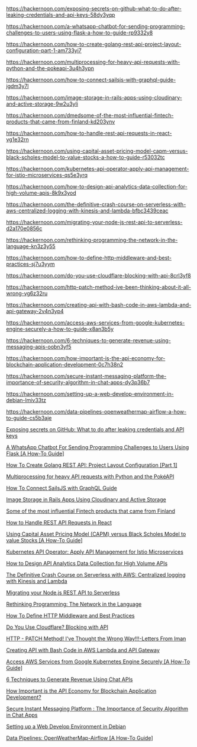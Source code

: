 



https://hackernoon.com/exposing-secrets-on-github-what-to-do-after-leaking-credentials-and-api-keys-58dy3yqp







https://hackernoon.com/a-whatsapp-chatbot-for-sending-programming-challenges-to-users-using-flask-a-how-to-guide-rp9332y8






https://hackernoon.com/how-to-create-golang-rest-api-project-layout-configuration-part-1-am733yi7





https://hackernoon.com/multiprocessing-for-heavy-api-requests-with-python-and-the-pokeapi-3u4h3ypn






https://hackernoon.com/how-to-connect-sailsjs-with-graphql-guide-jgdm3y7l







https://hackernoon.com/image-storage-in-rails-apps-using-cloudinary-and-active-storage-9w2u3yli






https://hackernoon.com/dmedsome-of-the-most-influential-fintech-products-that-came-from-finland-kd203ynv





https://hackernoon.com/how-to-handle-rest-api-requests-in-react-vg1e32rn






https://hackernoon.com/using-capital-asset-pricing-model-capm-versus-black-scholes-model-to-value-stocks-a-how-to-guide-r53032tc






https://hackernoon.com/kubernetes-api-operator-apply-api-management-for-istio-microservices-qs5e3yrq






https://hackernoon.com/how-to-design-api-analytics-data-collection-for-high-volume-apis-8k9x3yod






https://hackernoon.com/the-definitive-crash-course-on-serverless-with-aws-centralized-logging-with-kinesis-and-lambda-bfbc3439ceac






https://hackernoon.com/migrating-your-node-js-rest-api-to-serverless-d2a170e0856c






https://hackernoon.com/rethinking-programming-the-network-in-the-language-kn3z3y55






https://hackernoon.com/how-to-define-http-middleware-and-best-practices-sj7u3yym






https://hackernoon.com/do-you-use-cloudflare-blocking-with-api-8crl3yf8





https://hackernoon.com/http-patch-method-ive-been-thinking-about-it-all-wrong-vg6z32ru





https://hackernoon.com/creating-api-with-bash-code-in-aws-lambda-and-api-gateway-2v4n3yp4




https://hackernoon.com/access-aws-services-from-google-kubernetes-engine-securely-a-how-to-guide-x8an3b5y



https://hackernoon.com/6-techniques-to-generate-revenue-using-messaging-apis-oobn3yf5



https://hackernoon.com/how-important-is-the-api-economy-for-blockchain-application-development-0c7h38n2



https://hackernoon.com/secure-instant-messaging-platform-the-importance-of-security-algorithm-in-chat-apps-dy3p36b7



https://hackernoon.com/setting-up-a-web-develop-environment-in-debian-lmiv33tz



https://hackernoon.com/data-pipelines-openweathermap-airflow-a-how-to-guide-cs5b3aje







[Exposing secrets on GitHub: What to do after leaking credentials and API keys](https://hackernoon.com/exposing-secrets-on-github-what-to-do-after-leaking-credentials-and-api-keys-58dy3yqp)

[A WhatsApp Chatbot For Sending Programming Challenges to Users Using Flask [A How-To Guide]](https://hackernoon.com/a-whatsapp-chatbot-for-sending-programming-challenges-to-users-using-flask-a-how-to-guide-rp9332y8)

[How To Create Golang REST API: Project Layout Configuration [Part 1]](https://hackernoon.com/how-to-create-golang-rest-api-project-layout-configuration-part-1-am733yi7)

[Multiprocessing for heavy API requests with Python and the PokéAPI](https://hackernoon.com/multiprocessing-for-heavy-api-requests-with-python-and-the-pokeapi-3u4h3ypn)

[How To Connect SailsJS with GraphQL Guide](https://hackernoon.com/how-to-connect-sailsjs-with-graphql-guide-jgdm3y7l)

[Image Storage in Rails Apps Using Cloudinary and Active Storage](https://hackernoon.com/image-storage-in-rails-apps-using-cloudinary-and-active-storage-9w2u3yli)

[Some of the most influential Fintech products that came from Finland](https://hackernoon.com/dmedsome-of-the-most-influential-fintech-products-that-came-from-finland-kd203ynv)

[How to Handle REST API Requests in React](https://hackernoon.com/how-to-handle-rest-api-requests-in-react-vg1e32rn)

[Using Capital Asset Pricing Model (CAPM) versus Black Scholes Model to value Stocks [A How-To Guide]](https://hackernoon.com/using-capital-asset-pricing-model-capm-versus-black-scholes-model-to-value-stocks-a-how-to-guide-r53032tc)

[Kubernetes API Operator: Apply API Management for Istio Microservices](https://hackernoon.com/kubernetes-api-operator-apply-api-management-for-istio-microservices-qs5e3yrq)

[How to Design API Analytics Data Collection for High Volume APIs](https://hackernoon.com/how-to-design-api-analytics-data-collection-for-high-volume-apis-8k9x3yod)

[The Definitive Crash Course on Serverless with AWS: Centralized logging with Kinesis and Lambda](https://hackernoon.com/the-definitive-crash-course-on-serverless-with-aws-centralized-logging-with-kinesis-and-lambda-bfbc3439ceac)

[Migrating your Node.js REST API to Serverless](https://hackernoon.com/migrating-your-node-js-rest-api-to-serverless-d2a170e0856c)

[Rethinking Programming: The Network in the Language](https://hackernoon.com/rethinking-programming-the-network-in-the-language-kn3z3y55)

[How To Define HTTP Middleware and Best Practices](https://hackernoon.com/how-to-define-http-middleware-and-best-practices-sj7u3yym)

[Do You Use Cloudflare? Blocking with API](https://hackernoon.com/do-you-use-cloudflare-blocking-with-api-8crl3yf8)

[HTTP - PATCH Method! I've Thought the Wrong Way!!!-Letters From Iman](https://hackernoon.com/http-patch-method-ive-been-thinking-about-it-all-wrong-vg6z32ru)

[Creating API with Bash Code in AWS Lambda and API Gateway](https://hackernoon.com/creating-api-with-bash-code-in-aws-lambda-and-api-gateway-2v4n3yp4)

[Access AWS Services from Google Kubernetes Engine Securely [A How-To Guide]](https://hackernoon.com/access-aws-services-from-google-kubernetes-engine-securely-a-how-to-guide-x8an3b5y)

[6 Techniques to Generate Revenue Using Chat APIs](https://hackernoon.com/6-techniques-to-generate-revenue-using-messaging-apis-oobn3yf5)

[How Important is the API Economy for Blockchain Application Development?](https://hackernoon.com/how-important-is-the-api-economy-for-blockchain-application-development-0c7h38n2)

[Secure Instant Messaging Platform : The Importance of Security Algorithm in Chat Apps](https://hackernoon.com/secure-instant-messaging-platform-the-importance-of-security-algorithm-in-chat-apps-dy3p36b7)

[Setting up a Web Develop Environment in Debian](https://hackernoon.com/setting-up-a-web-develop-environment-in-debian-lmiv33tz)

[Data Pipelines: OpenWeatherMap-Airflow [A How-To Guide]](https://hackernoon.com/data-pipelines-openweathermap-airflow-a-how-to-guide-cs5b3aje)

